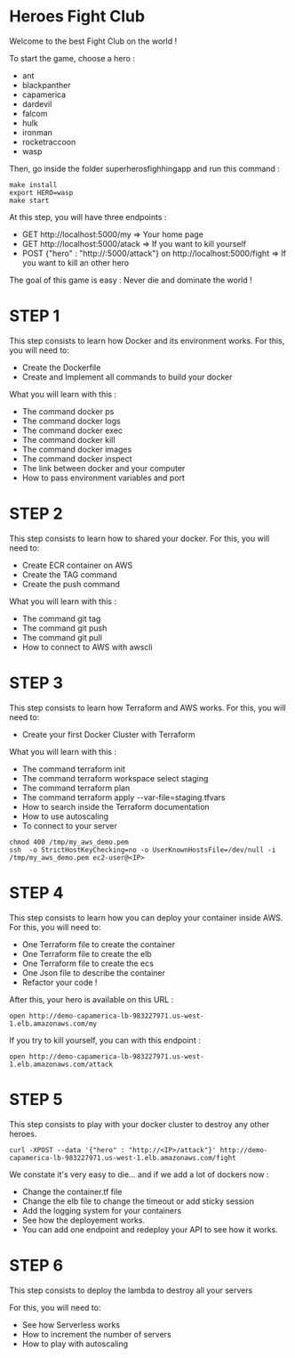 Heroes Fight Club
===

Welcome to the best Fight Club on the world !

To start the game, choose a hero :
- ant
- blackpanther
- capamerica
- dardevil
- falcom
- hulk
- ironman
- rocketraccoon
- wasp

Then, go inside the folder superherosfighhingapp and run this command :


```
make install
export HERO=wasp
make start
```

At this step, you will have three endpoints :

- GET http://localhost:5000/my => Your home page
- GET http://localhost:5000/atack => If you want to kill yourself
- POST {"hero" : "http://<IP>:5000/attack"} on  http://localhost:5000/fight => If you want to kill an other hero


The goal of this game is easy : Never die and dominate the world !


# STEP 1

This step consists to learn how Docker and its environment works.
For this, you will need to:

- Create the Dockerfile
- Create and Implement all commands to build your docker

What you will learn with this :

- The command docker ps
- The command docker logs
- The command docker exec
- The command docker kill
- The command docker images
- The command docker inspect
- The link between docker and your computer
- How to pass environment variables and port
  

# STEP 2

This step consists to learn how to shared your docker.
For this, you will need to:

- Create ECR container on AWS
- Create the TAG command
- Create the push command

What you will learn with this :

- The command git tag
- The command git push
- The command git pull
- How to connect to AWS with awscli


# STEP 3

This step consists to learn how Terraform and AWS works.
For this, you will need to:

- Create your first Docker Cluster with Terraform

What you will learn with this :

- The command terraform init
- The command terraform workspace select staging
- The command terraform plan
- The command terraform apply --var-file=staging.tfvars
- How to search inside the Terraform documentation
- How to use autoscaling
- To connect to your server

```
chmod 400 /tmp/my_aws_demo.pem
ssh  -o StrictHostKeyChecking=no -o UserKnownHostsFile=/dev/null -i /tmp/my_aws_demo.pem ec2-user@<IP>
```

# STEP 4

This step consists to learn how you can deploy your container inside AWS.
For this, you will need to:

- One Terraform file to create the container
- One Terraform file to create the elb
- One Terraform file to create the ecs
- One Json file to describe the container
- Refactor your code !

After this, your hero is available on this URL :

```
open http://demo-capamerica-lb-983227971.us-west-1.elb.amazonaws.com/my
```

If you try to kill yourself, you can with this endpoint :

```
open http://demo-capamerica-lb-983227971.us-west-1.elb.amazonaws.com/attack
```


# STEP 5

This step consists to play with your docker cluster to destroy any other heroes.


```
curl -XPOST --data '{"hero" : "http://<IP>/attack"}' http://demo-capamerica-lb-983227971.us-west-1.elb.amazonaws.com/fight
```

We constate it's very easy to die... and if we add a lot of dockers now :

- Change the container.tf file
- Change the elb file to change the timeout or add sticky session
- Add the logging system for your containers
- See how the deployement works.
- You can add one endpoint and redeploy your API to see how it works.


# STEP 6

This step consists to deploy the lambda to destroy all your servers

For this, you will need to:

- See how Serverless works
- How to increment the number of servers
- How to play with autoscaling

